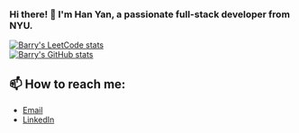 ### Hi there! 👋 I'm Han Yan, a passionate full-stack developer from NYU. 

[![Barry's LeetCode stats](https://leetcode-stats-six.vercel.app/?username=yanhan0121&CN)](https://github.com/KnlnKS/leetcode-stats)
<br>
[![Barry's GitHub stats](https://github-readme-stats.vercel.app/api?username=barryyan0121)](https://github.com/anuraghazra/github-readme-stats)

## 📫 How to reach me:

- [Email](mailto:yanhan0121@gmail.com)
- [LinkedIn](https://www.linkedin.com/in/han-yan-b90840249/)
<!--
**barryyan0121/barryyan0121** is a ✨ _special_ ✨ repository because its `README.md` (this file) appears on your GitHub profile.

Here are some ideas to get you started:

- 🔭 I’m currently working on ...
- 🌱 I’m currently learning ...
- 👯 I’m looking to collaborate on ...
- 🤔 I’m looking for help with ...
- 💬 Ask me about ...
- 📫 How to reach me: ...
- 😄 Pronouns: ...
- ⚡ Fun fact: ...
-->

